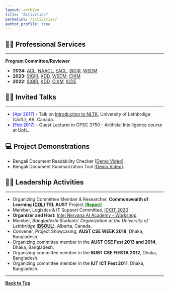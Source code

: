 ```yaml
---
layout: archive
title: "Activities"
permalink: /activities/
author_profile: true
---
```


## 👨‍💻 Professional Services
-------------------------

**Program Committee/Reviewer**

- **2024:** [ACL](https://2024.aclweb.org/), [NAACL](https://2024.naacl.org/), [EACL](https://2024.eacl.org/), [SIGIR](https://sigir-2024.github.io/), [WSDM](https://www.wsdm-conference.org/2024/)
- **2023:** [SIGIR](https://sigir.org/sigir2023/), [KDD](https://kdd.org/kdd2023/), [WSDM](https://www.wsdm-conference.org/2023/), [CIKM](https://uobevents.eventsair.com/cikm2023/)
- **2022:** [SIGIR](https://sigir.org/sigir2022/), [KDD](https://kdd.org/kdd2022/), [CIKM](https://www.cikm2022.org/), [ICDE](https://icde2022.ieeecomputer.my/)
<!-- - **2020:** [ICCIT](https://iccit.org.bd/2020/) -->
<!-- - **2019:** [ICIET](http://www.enggtech.du.ac.bd/iciet-2019/) -->

## 👨‍🏫 Invited Talks
----------------
- <span style="color:Blue"> [Apr 2017] </span> - Talk on [Introduction to NLTK](https://tafseer-nayeem.github.io/files/Introduction_to_NLTK.pdf), University of Lethbrdige (UofL), AB, Canada. 
- <span style="color:Blue"> [Feb 2017] </span> - Guest Lecturer in CPSC 3750 - Artificial Intelligence course at UofL.

## 💻 Project Demonstrations 

* Bengali Document Readability Checker [[Demo Video]](https://youtu.be/U05Pf9Y4tCQ).
* Bengali Document Summarization Tool [[Demo Video]](https://youtu.be/LrnskktiXcg).

## 👨‍⚖️ Leadership Activities
------------------------
- Organizing Committee Member & Researcher, **Commonwealth of Learning ([COL](https://www.col.org/)) TEL AUST** Project [<span style ="color:Green"> [**Report**] </span>](http://oasis.col.org/handle/11599/3220)
- Member, Logistics & IT Support Committee, [ICCIT 2020](http://iccit.org.bd/2020/)
- **Organizer and Host:** [Intel Nervana AI Academy - Workshop](https://www.intel.ai/).
- Member, *Bangladeshi Students' Organization at the University of Lethbridge* ([**BSOUL**](https://www.facebook.com/BSOULpage/)), Alberta, Canada. 
- Convener, Project Showcasing, **AUST CSE WEEK 2018**, Dhaka, Bangladesh.
- Organizing committee member in the **AUST CSE Fest 2013 and 2014**, Dhaka, Bangladesh.
- Organizing committee member in the **BUBT CSE FIESTA 2012**, Dhaka, Bangladesh.
- Organizing committee member in the **IUT ICT Fest 2011**, Dhaka, Bangladesh. 

----------------------

[**Back to Top**](#)

